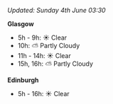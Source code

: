 *Updated: Sunday 4th June 03:30*

**Glasgow**

* 5h - 9h: :sunny: Clear
* 10h: :partly_sunny: Partly Cloudy
* 11h - 14h: :sunny: Clear
* 15h, 16h: :partly_sunny: Partly Cloudy

**Edinburgh**

* 5h - 16h: :sunny: Clear
